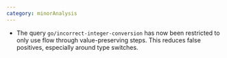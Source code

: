 ```yaml
---
category: minorAnalysis
---
```

* The query `go/incorrect-integer-conversion` has now been restricted to only use flow through value-preserving steps. This reduces false positives, especially around type switches.
